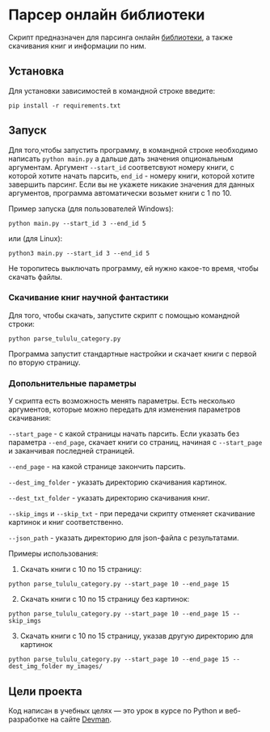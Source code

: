 # Парсер онлайн библиотеки

Скрипт предназначен для парсинга онлайн [библиотеки](https://tululu.org/), а также скачивания книг и информации по ним.

## Установка

Для установки зависимостей в командной строке введите:

```
pip install -r requirements.txt
```

## Запуск

Для того,чтобы запустить программу, в командной строке необходимо написать `python main.py` а дальше дать значения опциональным аргументам. Аргумент `--start_id` соответсвуют номеру книги, с которой хотите начать парсить, `end_id` - номеру книги, которой хотите завершить парсинг. Если вы не укажете никакие значения для данных аргументов, программа автоматически возьмет книги с 1 по 10. 

Пример запуска (для пользователей Windows):
```
python main.py --start_id 3 --end_id 5
``` 
или (для Linux):
```
python3 main.py --start_id 3 --end_id 5
```
Не торопитесь выключать программу, ей нужно какое-то время, чтобы скачать файлы.

### Скачивание книг научной фантастики

Для того, чтобы скачать, запустите скрипт с помощью командной строки:
```
python parse_tululu_category.py
```
Программа запустит стандартные настройки и скачает книги с первой по вторую страницу.

### Допольнительные параметры

У скрипта есть возможность менять параметры. Есть несколько аргументов, которые можно передать для изменения параметров скачивания:

`--start_page` - с какой страницы начать парсить. Если указать без параметра `--end_page`, скачает книги со страниц, начиная с `--start_page` и заканчивая последней страницей.

`--end_page` - на какой странице закончить парсить.

`--dest_img_folder` - указать директорию скачивания картинок.

`--dest_txt_folder` - указать директорию скачивания книг.

`--skip_imgs` и `--skip_txt` - при передачи скрипту отменяет 
скачивание картинок и книг соответственно.

`--json_path` - указать директорию для json-файла с 
результатами.

Примеры использования:

1) Скачать книги с 10 по 15 страницу:
```
python parse_tululu_category.py --start_page 10 --end_page 15
```

2) Скачать книги с 10 по 15 страницу без картинок:
```
python parse_tululu_category.py --start_page 10 --end_page 15 --skip_imgs
```

3) Скачать книги с 10 по 15 страницу, указав другую директорию для картинок
```
python parse_tululu_category.py --start_page 10 --end_page 15 --dest_img_folder my_images/
```


## Цели проекта

Код написан в учебных целях — это урок в курсе по Python и веб-разработке на сайте [Devman](https://dvmn.org).